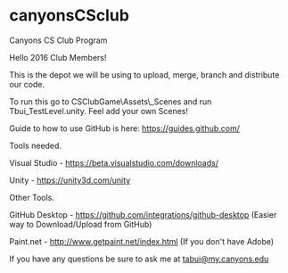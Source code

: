 # canyonsCSclub
Canyons CS Club Program

Hello 2016 Club Members!

This is the depot we will be using to upload, merge, branch and distribute our code.  

To run this go to CSClubGame\Assets\\_Scenes and run Tbui_TestLevel.unity.  Feel add your own Scenes!

Guide to how to use GitHub is here: https://guides.github.com/

Tools needed.

Visual Studio   - https://beta.visualstudio.com/downloads/ 

Unity           - https://unity3d.com/unity 


Other Tools.

GitHub Desktop  - https://github.com/integrations/github-desktop (Easier way to Download/Upload from GitHub)

Paint.net       - http://www.getpaint.net/index.html (If you don't have Adobe)


If you have any questions be sure to ask me at tabui@my.canyons.edu

